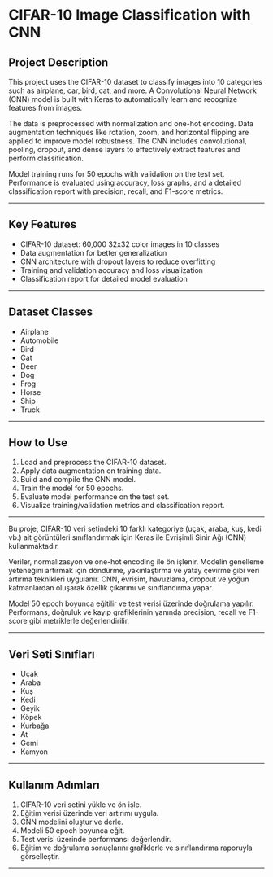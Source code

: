 # CIFAR-10 Image Classification with CNN

## Project Description  
This project uses the CIFAR-10 dataset to classify images into 10 categories such as airplane, car, bird, cat, and more. A Convolutional Neural Network (CNN) model is built with Keras to automatically learn and recognize features from images.

The data is preprocessed with normalization and one-hot encoding. Data augmentation techniques like rotation, zoom, and horizontal flipping are applied to improve model robustness. The CNN includes convolutional, pooling, dropout, and dense layers to effectively extract features and perform classification.

Model training runs for 50 epochs with validation on the test set. Performance is evaluated using accuracy, loss graphs, and a detailed classification report with precision, recall, and F1-score metrics.

---

## Key Features
- CIFAR-10 dataset: 60,000 32x32 color images in 10 classes  
- Data augmentation for better generalization  
- CNN architecture with dropout layers to reduce overfitting  
- Training and validation accuracy and loss visualization  
- Classification report for detailed model evaluation  

---

## Dataset Classes  
- Airplane  
- Automobile  
- Bird  
- Cat  
- Deer  
- Dog  
- Frog  
- Horse  
- Ship  
- Truck  

---

## How to Use  
1. Load and preprocess the CIFAR-10 dataset.  
2. Apply data augmentation on training data.  
3. Build and compile the CNN model.  
4. Train the model for 50 epochs.  
5. Evaluate model performance on the test set.  
6. Visualize training/validation metrics and classification report.  

---  

Bu proje, CIFAR-10 veri setindeki 10 farklı kategoriye (uçak, araba, kuş, kedi vb.) ait görüntüleri sınıflandırmak için Keras ile Evrişimli Sinir Ağı (CNN) kullanmaktadır.

Veriler, normalizasyon ve one-hot encoding ile ön işlenir. Modelin genelleme yeteneğini artırmak için döndürme, yakınlaştırma ve yatay çevirme gibi veri artırma teknikleri uygulanır. CNN, evrişim, havuzlama, dropout ve yoğun katmanlardan oluşarak özellik çıkarımı ve sınıflandırma yapar.

Model 50 epoch boyunca eğitilir ve test verisi üzerinde doğrulama yapılır. Performans, doğruluk ve kayıp grafiklerinin yanında precision, recall ve F1-score gibi metriklerle değerlendirilir.

---

## Veri Seti Sınıfları  
- Uçak  
- Araba  
- Kuş  
- Kedi  
- Geyik  
- Köpek  
- Kurbağa  
- At  
- Gemi  
- Kamyon  

---

## Kullanım Adımları  
1. CIFAR-10 veri setini yükle ve ön işle.  
2. Eğitim verisi üzerinde veri artırımı uygula.  
3. CNN modelini oluştur ve derle.  
4. Modeli 50 epoch boyunca eğit.  
5. Test verisi üzerinde performansı değerlendir.  
6. Eğitim ve doğrulama sonuçlarını grafiklerle ve sınıflandırma raporuyla görselleştir.  

---
